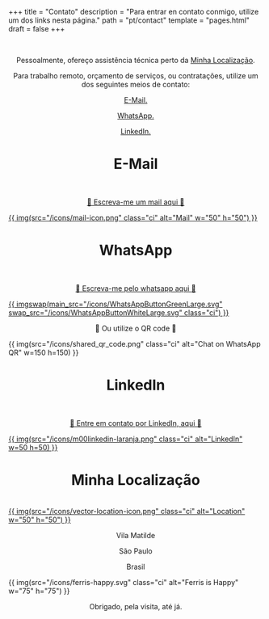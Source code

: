 +++
title = "Contato"
description = "Para entrar en contato conmigo, utilize um dos links nesta página."
path = "pt/contact"
template = "pages.html"
draft = false
+++



<br>
<p style="text-align: center;">Pessoalmente, ofereço assistência técnica perto da <a class="link" href="#ubicación" data-scroll> Minha Localização</a>.</p>
<p style="text-align: center;">Para trabalho remoto, orçamento de serviços, ou contratações, utilize um dos seguintes meios de contato:</p>
<p style="text-align: center;"><a class="link" href="#mail" data-scroll>E-Mail.</a></p>
<p style="text-align: center;"><a class="link" href="#whatsapp" data-scroll>WhatsApp.</a></p>
<p style="text-align: center;"><a class="link" href="#linkedin" data-scroll>LinkedIn.</a></p>

<h1 style="text-align: center;"><a name="mail">E-Mail</a></h1>
</br>
<p style="text-align: center;"><a aria-label="" href="mailto:ngawang.monlam@gmail.com">🔻 Escreva-me um mail aqui 🔻</p>
{{ img(src="/icons/mail-icon.png" class="ci" alt="Mail" w="50" h="50") }}
</a>

<h1 style="text-align: center;"><a name="whatsapp">WhatsApp</a></h1>

</br>

<p style="text-align: center;"><a aria-label="Chat on WhatsApp" href="https://wa.me/5511933014430">🔻 Escreva-me pelo whatsapp aqui 🔻</p>
{{ imgswap(main_src="/icons/WhatsAppButtonGreenLarge.svg" swap_src="/icons/WhatsAppButtonWhiteLarge.svg" class="ci") }}
</a>
<br>
<p style="text-align: center;">🔻 Ou utilize o QR code 🔻</p>

{{ img(src="/icons/shared_qr_code.png" class="ci" alt="Chat on WhatsApp QR" w=150 h=150) }}

<h1 style="text-align: center;"><a name="linkedin">LinkedIn</a></h1>
</br>
<p style="text-align: center;"><a aria-label="Linkedin" href="https://www.linkedin.com/in/luis-ricardo-mart%C3%ADnez-d%C3%ADaz/">🔻 Entre em contato por LinkedIn, aqui 🔻</p>

{{ img(src="/icons/m00linkedin-laranja.png" class="ci" alt="LinkedIn" w=50 h=50) }}
</a>
<h1 style="text-align: center;"><a name="ubicación">Minha Localização</a></h1>
<br>
<a aria-label="" href="https://maps.app.goo.gl/2jhxeaV6scHKJsFY9">
{{ img(src="/icons/vector-location-icon.png" class="ci" alt="Location" w="50" h="50") }}
</a>
<p style="text-align: center;">Vila Matilde</p>
<p style="text-align: center;">São Paulo</p>
<p style="text-align: center;">Brasil</p>

{{ img(src="/icons/ferris-happy.svg" class="ci" alt="Ferris is Happy" w="75" h="75") }}

<p style="text-align: center;">Obrigado, pela visita, até já.</p>

